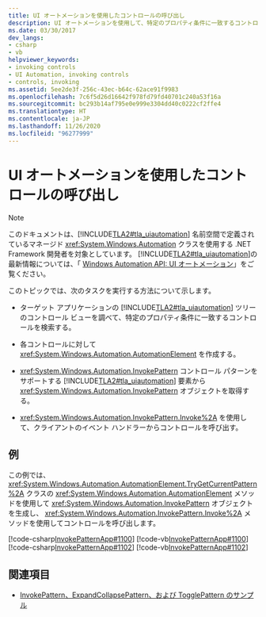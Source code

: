 ```yaml
---
title: UI オートメーションを使用したコントロールの呼び出し
description: UI オートメーションを使用して、特定のプロパティ条件に一致するコントロールの検索、AutomationElement の作成、InvokePattern の取得を行い、コントロールに対して Invoke を使用します。
ms.date: 03/30/2017
dev_langs:
- csharp
- vb
helpviewer_keywords:
- invoking controls
- UI Automation, invoking controls
- controls, invoking
ms.assetid: 5ee2de3f-256c-43ec-b64c-62ace91f9983
ms.openlocfilehash: 7c6f5d26d16642f978fd79fd40701c240a53f16a
ms.sourcegitcommit: bc293b14af795e0e999e3304dd40c0222cf2ffe4
ms.translationtype: HT
ms.contentlocale: ja-JP
ms.lasthandoff: 11/26/2020
ms.locfileid: "96277999"
---
```

# <a name="invoke-a-control-using-ui-automation"></a>UI オートメーションを使用したコントロールの呼び出し

> [!NOTE]
> このドキュメントは、[!INCLUDE[TLA2#tla_uiautomation](../../../includes/tla2sharptla-uiautomation-md.md)] 名前空間で定義されているマネージド <xref:System.Windows.Automation> クラスを使用する .NET Framework 開発者を対象としています。 [!INCLUDE[TLA2#tla_uiautomation](../../../includes/tla2sharptla-uiautomation-md.md)]の最新情報については、「 [Windows Automation API: UI オートメーション](/windows/win32/winauto/entry-uiauto-win32)」をご覧ください。  
  
 このトピックでは、次のタスクを実行する方法について示します。  
  
- ターゲット アプリケーションの [!INCLUDE[TLA2#tla_uiautomation](../../../includes/tla2sharptla-uiautomation-md.md)] ツリーのコントロール ビューを調べて、特定のプロパティ条件に一致するコントロールを検索する。  
  
- 各コントロールに対して <xref:System.Windows.Automation.AutomationElement> を作成する。  
  
- <xref:System.Windows.Automation.InvokePattern> コントロール パターンをサポートする [!INCLUDE[TLA2#tla_uiautomation](../../../includes/tla2sharptla-uiautomation-md.md)] 要素から <xref:System.Windows.Automation.InvokePattern> オブジェクトを取得する。  
  
- <xref:System.Windows.Automation.InvokePattern.Invoke%2A> を使用して、クライアントのイベント ハンドラーからコントロールを呼び出す。  
  
## <a name="example"></a>例  

 この例では、 <xref:System.Windows.Automation.AutomationElement.TryGetCurrentPattern%2A> クラスの <xref:System.Windows.Automation.AutomationElement> メソッドを使用して <xref:System.Windows.Automation.InvokePattern> オブジェクトを生成し、 <xref:System.Windows.Automation.InvokePattern.Invoke%2A> メソッドを使用してコントロールを呼び出します。  
  
 [!code-csharp[InvokePatternApp#1100](../../../samples/snippets/csharp/VS_Snippets_Wpf/InvokePatternApp/CSharp/InvokePatternApp.cs#1100)]
 [!code-vb[InvokePatternApp#1100](../../../samples/snippets/visualbasic/VS_Snippets_Wpf/InvokePatternApp/VisualBasic/Client.vb#1100)]  
[!code-csharp[InvokePatternApp#1102](../../../samples/snippets/csharp/VS_Snippets_Wpf/InvokePatternApp/CSharp/InvokePatternApp.cs#1102)]
[!code-vb[InvokePatternApp#1102](../../../samples/snippets/visualbasic/VS_Snippets_Wpf/InvokePatternApp/VisualBasic/Client.vb#1102)]  
  
## <a name="see-also"></a>関連項目

- [InvokePattern、ExpandCollapsePattern、および TogglePattern のサンプル](https://github.com/Microsoft/WPF-Samples/tree/master/Accessibility/InvokePattern)

